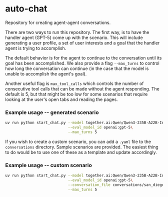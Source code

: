 # auto-chat
Repository for creating agent-agent conversations. 

There are two ways to run this repository. The first way, is to have the handler agent (GPT-5) come up with the scenario. This will include generating a user profile, a set of user interests and a goal that the handler agent is trying to accomplish. 

The default behavior is for the agent to continue to the conversation until its goal has been accomplished. We also provide a flag `--max_turns` to control how long the conversation can continue (in the case that the model is unable to accomplish the agent's goal). 

Another useful flag is `max_tool_calls` which controls the number of consecutive tool calls that can be made without the agent responding. The default is 5, but that might be too low for some scenarios that require looking at the user's open tabs and reading the pages.

### Example usage -- generated scenario
``` bash
uv run python start_chat.py --model together.ai:Qwen/Qwen3-235B-A22B-Instruct-2507-tput\
                            --eval_model_id openai:gpt-5\
                            --max_turns 5
```

If you wish to create a custom scenario, you can add a `.yaml` file to the `conversations` directory. Sample scenarios are provided. The easiest thing to do would be to use one of these as a template and update accordingly.

### Example usage -- custom scenario
``` bash
uv run python start_chat.py --model together.ai:Qwen/Qwen3-235B-A22B-Instruct-2507-tput\
                            --eval_model_id openai:gpt-5\
                            --conversation_file conversations/san_diego_trip.yaml\
                            --max_turns 5

